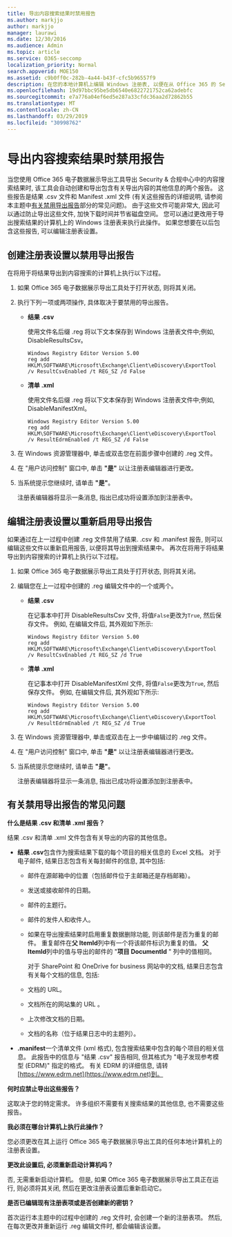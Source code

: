 ```yaml
---
title: 导出内容搜索结果时禁用报告
ms.author: markjjo
author: markjjo
manager: laurawi
ms.date: 12/30/2016
ms.audience: Admin
ms.topic: article
ms.service: O365-seccomp
localization_priority: Normal
search.appverid: MOE150
ms.assetid: c9b0ff0c-282b-4a44-b43f-cfc5b96557f9
description: 在您的本地计算机上编辑 Windows 注册表, 以便在从 Office 365 的 Security & 合规性中心导出内容搜索结果时禁用报告。 禁用这些报告可加快下载时间并节省磁盘空间。
ms.openlocfilehash: 19d97bbc95be5db6540e6822721752ca62adebfc
ms.sourcegitcommit: e7a776a04ef6ed5e287a33cfdc36aa2d72862b55
ms.translationtype: MT
ms.contentlocale: zh-CN
ms.lasthandoff: 03/29/2019
ms.locfileid: "30998762"
---
```

# <a name="disable-reports-when-you-export-content-search-results"></a>导出内容搜索结果时禁用报告

当您使用 Office 365 电子数据展示导出工具导出 Security & 合规中心中的内容搜索结果时, 该工具会自动创建和导出包含有关导出内容的其他信息的两个报告。 这些报告是结果 .csv 文件和 Manifest .xml 文件 (有关这些报告的详细说明, 请参阅本主题中[有关禁用导出报告](#frequently-asked-questions-about-disabling-export-reports)部分的常见问题)。 由于这些文件可能非常大, 因此可以通过防止导出这些文件, 加快下载时间并节省磁盘空间。 您可以通过更改用于导出搜索结果的计算机上的 Windows 注册表来执行此操作。 如果您想要在以后包含这些报告, 可以编辑注册表设置。 
  
## <a name="create-registry-settings-to-disable-the-export-reports"></a>创建注册表设置以禁用导出报告

在将用于将结果导出到内容搜索的计算机上执行以下过程。
  
1. 如果 Office 365 电子数据展示导出工具处于打开状态, 则将其关闭。
    
2. 执行下列一项或两项操作, 具体取决于要禁用的导出报告。
    
    - **结果 .csv**
    
      使用文件名后缀 .reg 将以下文本保存到 Windows 注册表文件中;例如, DisableResultsCsv。
    
      ```
      Windows Registry Editor Version 5.00
      reg add HKLM\SOFTWARE\Microsoft\Exchange\Client\eDiscovery\ExportTool /v ResultCsvEnabled /t REG_SZ /d False 
      ```

    - **清单 .xml**
    
      使用文件名后缀 .reg 将以下文本保存到 Windows 注册表文件中;例如, DisableManifestXml。
    
      ```
      Windows Registry Editor Version 5.00
      reg add HKLM\SOFTWARE\Microsoft\Exchange\Client\eDiscovery\ExportTool /v ResultEdrmEnabled /t REG_SZ /d False 
      ```

3. 在 Windows 资源管理器中, 单击或双击您在前面步骤中创建的 .reg 文件。
    
4. 在 "用户访问控制" 窗口中, 单击 **"是"** 以让注册表编辑器进行更改。 
    
5. 当系统提示您继续时, 请单击 **"是"**。
    
    注册表编辑器将显示一条消息, 指出已成功将设置添加到注册表中。
  
## <a name="edit-registry-settings-to-re-enable-the-export-reports"></a>编辑注册表设置以重新启用导出报告

如果通过在上一过程中创建 .reg 文件禁用了结果. .csv 和 .manifest 报告, 则可以编辑这些文件以重新启用报告, 以便将其导出到搜索结果中。 再次在将用于将结果导出到内容搜索的计算机上执行以下过程。
  
1. 如果 Office 365 电子数据展示导出工具处于打开状态, 则将其关闭。
    
2. 编辑您在上一过程中创建的 .reg 编辑文件中的一个或两个。
    
    - **结果 .csv**
    
        在记事本中打开 DisableResultsCsv 文件, 将值`False`更改为`True`, 然后保存文件。 例如, 在编辑文件后, 其外观如下所示:
    
        ```
        Windows Registry Editor Version 5.00
      reg add HKLM\SOFTWARE\Microsoft\Exchange\Client\eDiscovery\ExportTool /v ResultCsvEnabled /t REG_SZ /d True
        ```

    - **清单 .xml**
    
        在记事本中打开 DisableManifestXml 文件, 将值`False`更改为`True`, 然后保存文件。 例如, 在编辑文件后, 其外观如下所示:
    
      ```
      Windows Registry Editor Version 5.00
      reg add HKLM\SOFTWARE\Microsoft\Exchange\Client\eDiscovery\ExportTool /v ResultEdrmEnabled /t REG_SZ /d True
      ```

3. 在 Windows 资源管理器中, 单击或双击在上一步中编辑过的 .reg 文件。
    
4. 在 "用户访问控制" 窗口中, 单击 **"是"** 以让注册表编辑器进行更改。 
    
5. 当系统提示您继续时, 请单击 **"是"**。
    
    注册表编辑器将显示一条消息, 指出已成功将设置添加到注册表中。
  
## <a name="frequently-asked-questions-about-disabling-export-reports"></a>有关禁用导出报告的常见问题
<a name="faqs"> </a>

 **什么是结果 .csv 和清单 .xml 报告？**
  
结果 .csv 和清单 .xml 文件包含有关导出的内容的其他信息。
  
- **结果 .csv**包含作为搜索结果下载的每个项目的相关信息的 Excel 文档。 对于电子邮件, 结果日志包含有关每封邮件的信息, 其中包括: 
    
  - 邮件在源邮箱中的位置（包括邮件位于主邮箱还是存档邮箱）。
    
  - 发送或接收邮件的日期。
    
  - 邮件的主题行。
    
  - 邮件的发件人和收件人。
    
  - 如果在导出搜索结果时启用重复数据删除功能, 则该邮件是否为重复的邮件。 重复邮件在**父 ItemId**列中有一个将该邮件标识为重复的值。 **父 ItemId**列中的值与导出的邮件的 "**项目 DocumentId** " 列中的值相同。 
    
    对于 SharePoint 和 OneDrive for business 网站中的文档, 结果日志包含有关每个文档的信息, 包括:
    
  - 文档的 URL。
    
  - 文档所在的网站集的 URL 。
    
  - 上次修改文档的日期。
    
  - 文档的名称（位于结果日志中的主题列）。
    
- **.manifest**一个清单文件 (xml 格式), 包含搜索结果中包含的每个项目的相关信息。 此报告中的信息与 "结果 .csv" 报告相同, 但其格式为 "电子发现参考模型 (EDRM)" 指定的格式。 有关 EDRM 的详细信息, 请转[https://www.edrm.net](https://www.edrm.net)到。
    
 **何时应禁止导出这些报告？**
  
这取决于您的特定需求。 许多组织不需要有关搜索结果的其他信息, 也不需要这些报告。
  
 **我必须在哪台计算机上执行此操作？**
  
 您必须更改在其上运行 Office 365 电子数据展示导出工具的任何本地计算机上的注册表设置。 
  
 **更改此设置后, 必须重新启动计算机吗？**
  
否, 无需重新启动计算机。 但是, 如果 Office 365 电子数据展示导出工具正在运行, 则必须将其关闭, 然后在更改注册表设置后重新启动它。
  
 **是否已编辑现有注册表项或是否创建新的密钥？**
  
首次运行本主题中的过程中创建的 .reg 文件时, 会创建一个新的注册表项。 然后, 在每次更改并重新运行 .reg 编辑文件时, 都会编辑该设置。
